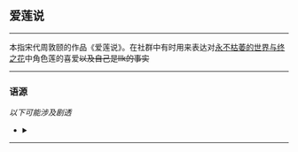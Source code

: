 ## 爱莲说

---

本指宋代周敦颐的作品《爱莲说》。在社群中有时用来表达对[永不枯萎的世界与终之花](https://vndb.org/v19658)中角色莲的喜爱~~以及自己是llk的事实~~ 

---

### 语源

  *以下可能涉及剧透*
  + <details>
      <summary></summary>
      <p>
        <img src="../asset/爱莲说/验欲丁真.jpg">
        <br>
        在《永不枯萎的世界与终之花》中，三次选择女主角是自己的家人将会进入莲路线。因为前文男主对莲的感情指向并不明显，再加上全选家人反成炼铜佬的奇妙进线逻辑带来的节目效果，使得<s>大家对莲越发喜爱了</s>这一说法广泛传播。
      </p>      
    </details>

---